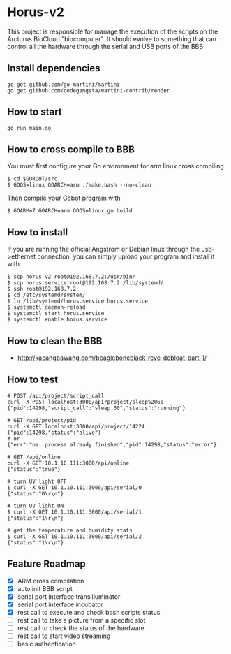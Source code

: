 Horus-v2
=====

This project is responsible for manage the execution of the scripts on the Arcturus BioCloud "biocomputer". It should evolve to something that can control all the hardware through the serial and USB ports of the BBB.

## Install dependencies
    go get github.com/go-martini/martini
    go get github.com/codegangsta/martini-contrib/render

## How to start
    go run main.go
    
## How to cross compile to BBB
You must first configure your Go environment for arm linux cross compiling

    $ cd $GOROOT/src
    $ GOOS=linux GOARCH=arm ./make.bash --no-clean
    
Then compile your Gobot program with

    $ GOARM=7 GOARCH=arm GOOS=linux go build
    
## How to install
    
If you are running the official Angstrom or Debian linux through the usb->ethernet connection, you can simply upload your program and install it with

    $ scp horus-v2 root@192.168.7.2:/usr/bin/
    $ scp horus.service root@192.168.7.2:/lib/systemd/
    $ ssh root@192.168.7.2
    $ cd /etc/systemd/system/
    $ ln /lib/systemd/horus.service horus.service
    $ systemctl daemon-reload
    $ systemctl start horus.service
    $ systemctl enable horus.service
    
## How to clean the BBB

* <http://kacangbawang.com/beagleboneblack-revc-debloat-part-1/>
    
## How to test
    # POST /api/project/script_call
    curl -X POST localhost:3000/api/project/sleep%2060
    {"pid":14298,"script_call":"sleep 60","status":"running"}

    # GET /api/project/pid
    curl -X GET localhost:3000/api/project/14224
    {"pid":14298,"status":"alive"}
    # or
    {"err":"os: process already finished","pid":14298,"status":"error"}
    
    # GET /api/online
    curl -X GET 10.1.10.111:3000/api/online
    {"status":"true"}
    
    # turn UV light OFF
    $ curl -X GET 10.1.10.111:3000/api/serial/0
    {"status":"0\r\n"}
    
    # turn UV light ON
    $ curl -X GET 10.1.10.111:3000/api/serial/1
    {"status":"1\r\n"}
    
    # get the temperature and humidity stats
    $ curl -X GET 10.1.10.111:3000/api/serial/2
    {"status":"1\r\n"}
    
## Feature Roadmap

  - [x] ARM cross compilation
  - [x] auto init BBB script
  - [x] serial port interface transilluminator
  - [x] serial port interface incubator
  - [x] rest call to execute and check bash scripts status
  - [ ] rest call to take a picture from a specific slot
  - [ ] rest call to check the status of the hardware
  - [ ] rest call to start video streaming
  - [ ] basic authentication